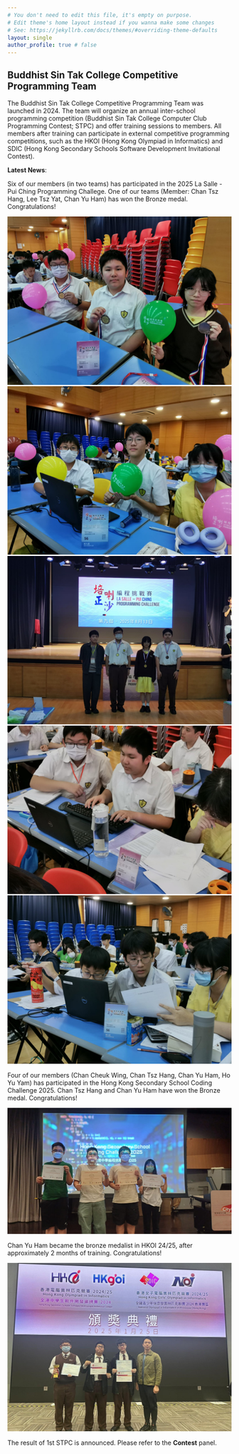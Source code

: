 ```yaml
---
# You don't need to edit this file, it's empty on purpose.
# Edit theme's home layout instead if you wanna make some changes
# See: https://jekyllrb.com/docs/themes/#overriding-theme-defaults
layout: single
author_profile: true # false
---
```


## Buddhist Sin Tak College Competitive Programming Team

The Buddhist Sin Tak College Competitive Programming Team was launched in 2024. The team will organize an annual inter-school programming competition (Buddhist Sin Tak College Computer Club Programming Contest; STPC) and offer training sessions to members. All members after training can participate in external competitive programming competitions, such as the HKOI (Hong Kong Olympiad in Informatics) and SDIC (Hong Kong Secondary Schools Software Development Invitational Contest).

**Latest News**:

Six of our members (in two teams) has participated in the 2025 La Salle - Pui Ching Programming Challege. One of our teams (Member: Chan Tsz Hang, Lee Tsz Yat, Chan Yu Ham) has won the Bronze medal. Congratulations!

![25lscct](/assets/files/gallery/25lscct/25lscct1.jpg)
![25lscct](/assets/files/gallery/25lscct/25lscct2.jpg)
![25lscct](/assets/files/gallery/25lscct/25lscct3.jpg)
![25lscct](/assets/files/gallery/25lscct/25lscct4.jpg)
![25lscct](/assets/files/gallery/25lscct/25lscct5.jpg)

Four of our members (Chan Cheuk Wing, Chan Tsz Hang, Chan Yu Ham, Ho Yu Yam) has participated in the Hong Kong Secondary School Coding Challenge 2025. Chan Tsz Hang and Chan Yu Ham have won the Bronze medal. Congratulations!

![2425-hksc-award](/assets/files/gallery/hksc2425.jpg)

Chan Yu Ham became the bronze medalist in HKOI 24/25, after approximately 2 months of training. Congratulations! 

![2425-hkoi-award](/assets/files/gallery/2425hkoi.jpeg)

The result of 1st STPC is announced. Please refer to the **Contest** panel. 
